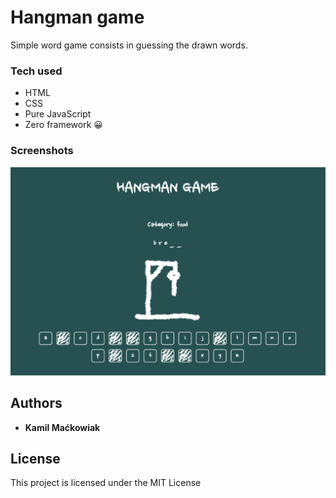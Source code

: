 # Hangman game
Simple word game consists in guessing the drawn words.


### Tech used
* HTML
* CSS
* Pure JavaScript
* Zero framework 😀


### Screenshots

![Alt text](images/screenshots/01.png?raw=true "Optional Title")


## Authors

* **Kamil Maćkowiak**


## License

This project is licensed under the MIT License

